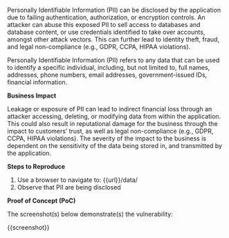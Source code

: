 Personally Identifiable Information (PII) can be disclosed by the application due to failing authentication, authorization, or encryption controls. An attacker can abuse this exposed PII to sell access to databases and database content, or use credentials identified to take over accounts, amongst other attack vectors. This can further lead to identity theft, fraud, and legal non-compliance (e.g., GDPR, CCPA, HIPAA violations).

Personally Identifiable Information (PII) refers to any data that can be used to identify a specific individual, including, but not limited to, full names, addresses, phone numbers, email addresses, government-issued IDs, financial information.

**Business Impact**

Leakage or exposure of PII can lead to indirect financial loss through an attacker accessing, deleting, or modifying data from within the application. This could also result in reputational damage for the business through the impact to customers’ trust, as well as legal non-compliance (e.g., GDPR, CCPA, HIPAA violations). The severity of the impact to the business is dependent on the sensitivity of the data being stored in, and transmitted by the application.

**Steps to Reproduce**

1. Use a browser to navigate to: {{url}}/data/
1. Observe that PII are being disclosed

**Proof of Concept (PoC)**

The screenshot(s) below demonstrate(s) the vulnerability:

{{screenshot}}
